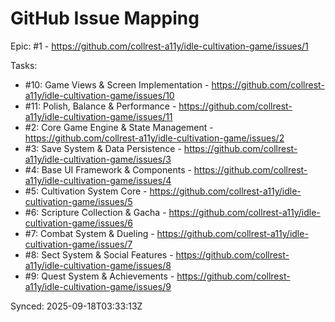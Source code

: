 # GitHub Issue Mapping

Epic: #1 - https://github.com/collrest-a11y/idle-cultivation-game/issues/1

Tasks:
- #10: Game Views & Screen Implementation - https://github.com/collrest-a11y/idle-cultivation-game/issues/10
- #11: Polish, Balance & Performance - https://github.com/collrest-a11y/idle-cultivation-game/issues/11
- #2: Core Game Engine & State Management - https://github.com/collrest-a11y/idle-cultivation-game/issues/2
- #3: Save System & Data Persistence - https://github.com/collrest-a11y/idle-cultivation-game/issues/3
- #4: Base UI Framework & Components - https://github.com/collrest-a11y/idle-cultivation-game/issues/4
- #5: Cultivation System Core - https://github.com/collrest-a11y/idle-cultivation-game/issues/5
- #6: Scripture Collection & Gacha - https://github.com/collrest-a11y/idle-cultivation-game/issues/6
- #7: Combat System & Dueling - https://github.com/collrest-a11y/idle-cultivation-game/issues/7
- #8: Sect System & Social Features - https://github.com/collrest-a11y/idle-cultivation-game/issues/8
- #9: Quest System & Achievements - https://github.com/collrest-a11y/idle-cultivation-game/issues/9

Synced: 2025-09-18T03:33:13Z
